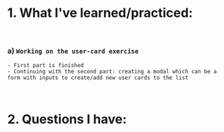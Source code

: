 # 1. What I've learned/practiced:

<br>

### a) `Working on the user-card exercise`

    - First part is finished
    - Continuing with the second part: creating a modal which can be a form with inputs to create/add new user cards to the list

<br>

# 2. Questions I have:

<br>

    

